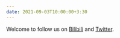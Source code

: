 ```yaml
---
date: 2021-09-03T10:00:00+3:30
---
```

Welcome to follow us on [Bilibili](https://space.bilibili.com/639900532) and [Twitter](https://twitter.com/NlpWestlake).
